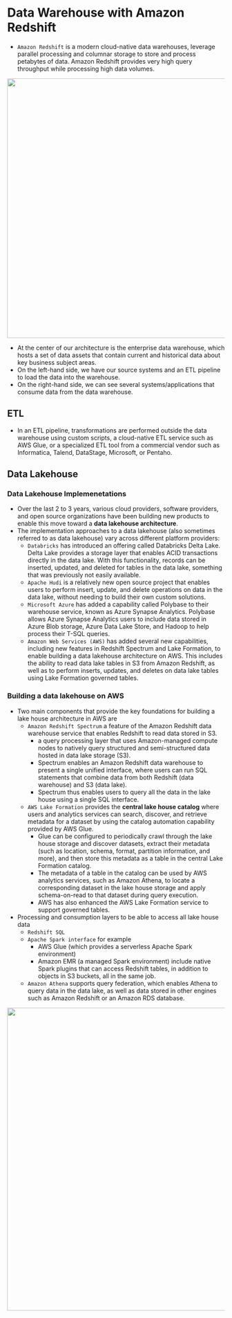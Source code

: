 # Data Warehouse with Amazon Redshift
- `Amazon Redshift` is a modern cloud-native data warehouses, leverage parallel processing and columnar storage to store and process petabytes of data. Amazon Redshift provides very high query throughput while processing high data volumes.
<p align="center"><img width=600 src="https://user-images.githubusercontent.com/64508435/233819130-5bb29995-7694-4935-b99c-c1f28b340aa2.png"
</p>
  
- At the center of our architecture is the enterprise data warehouse, which hosts a set of data assets that contain current and historical data about key business subject areas. 
- On the left-hand side, we have our source systems and an ETL pipeline to load the data into the warehouse. 
- On the right-hand side, we can see several systems/applications that consume data from the data warehouse.
  
## ETL
- In an ETL pipeline, transformations are performed outside the data warehouse using custom scripts, a cloud-native ETL service such as AWS Glue, or a specialized ETL tool from a commercial vendor such as Informatica, Talend, DataStage, Microsoft, or Pentaho.

## Data Lakehouse 
### Data Lakehouse Implemenetations
- Over the last 2 to 3 years, various cloud providers, software providers, and open source organizations have been building new products to enable this move toward a **data lakehouse architecture**.
- The implementation approaches to a data lakehouse (also sometimes referred to as data lakehouse) vary across different platform providers:
  - `Databricks` has introduced an offering called Databricks Delta Lake. Delta Lake provides a storage layer that enables ACID transactions directly in the data lake. With this functionality, records can be inserted, updated, and deleted for tables in the data lake, something that was previously not easily available.
  - `Apache Hudi` is a relatively new open source project that enables users to perform insert, update, and delete operations on data in the data lake, without needing to build their own custom solutions.
  - `Microsoft Azure` has added a capability called Polybase to their warehouse service, known as Azure Synapse Analytics. Polybase allows Azure Synapse Analytics users to include data stored in Azure Blob storage, Azure Data Lake Store, and Hadoop to help process their T-SQL queries.
  - `Amazon Web Services (AWS)` has added several new capabilities, including new features in Redshift Spectrum and Lake Formation, to enable building a data lakehouse architecture on AWS. This includes the ability to read data lake tables in S3 from Amazon Redshift, as well as to perform inserts, updates, and deletes on data lake tables using Lake Formation governed tables.  

 ### Building a data lakehouse on AWS
- Two main components that provide the key foundations for building a lake house architecture in AWS are 
  - `Amazon Redshift Spectrum` a feature of the Amazon Redshift data warehouse service that enables Redshift to read data stored in S3. 
    - a query processing layer that uses Amazon-managed compute nodes to natively query structured and semi-structured data hosted in data lake storage (S3). 
    - Spectrum enables an Amazon Redshift data warehouse to present a single unified interface, where users can run SQL statements that combine data from both Redshift (data warehouse) and S3 (data lake). 
    - Spectrum thus enables users to query all the data in the lake house using a single SQL interface.
  - `AWS Lake Formation` provides the **central lake house catalog** where users and analytics services can search, discover, and retrieve metadata for a dataset by using the catalog automation capability provided by AWS Glue.
    - Glue can be configured to periodically crawl through the lake house storage and discover datasets, extract their metadata (such as location, schema, format, partition information, and more), and then store this metadata as a table in the central Lake Formation catalog. 
    - The metadata of a table in the catalog can be used by AWS analytics services, such as Amazon Athena, to locate a corresponding dataset in the lake house storage and apply schema-on-read to that dataset during query execution.
    - AWS has also enhanced the AWS Lake Formation service to support governed tables.
- Processing and consumption layers to be able to access all lake house data
  - `Redshift SQL` 
  - `Apache Spark interface` for example
    - AWS Glue (which provides a serverless Apache Spark environment)
    - Amazon EMR (a managed Spark environment) include native Spark plugins that can access Redshift tables, in addition to objects in S3 buckets, all in the same job. 
  - `Amazon Athena` supports query federation, which enables Athena to query data in the data lake, as well as data stored in other engines such as Amazon Redshift or an Amazon RDS database.

<p align="center"><img width=700 src="https://user-images.githubusercontent.com/64508435/233845970-bc46c6ad-0919-4fad-bef8-9f48ee0e8326.png"
</p>  
